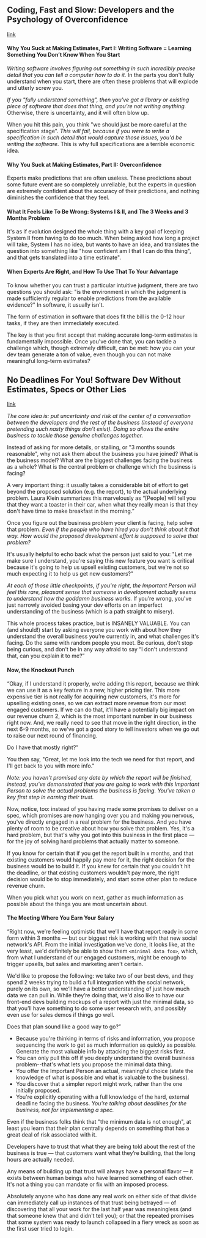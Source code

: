 ## Coding, Fast and Slow: Developers and the Psychology of Overconfidence
[link](http://blog.hut8labs.com/coding-fast-and-slow.html?reddit)

#### Why You Suck at Making Estimates, Part I: Writing Software = Learning Something You Don’t Know When You Start

*Writing software involves figuring out something in such incredibly precise detail that you can tell a computer how to do it.* In the parts you don't fully understand when you start, there are often these problems that will explode and utterly screw you.

*If you "fully understand something", then you've got a library or existing piece of software that does that thing, and you're not writing anything.* Otherwise, there is uncertainty, and it will often blow up.

When you hit this pain, you think "we should just be more careful at the specification stage". *This will fail, because if you were to write a specification in such detail that would capture those issues, you'd be writing the software.* This is why full specifications are a terrible economic idea.

#### Why You Suck at Making Estimates, Part II: Overconfidence

Experts make predictions that are often useless. These predictions about some future event are so completely unreliable, but the experts in question are extremely confident about the accuracy of their predictions, and nothing diminishes the confidence that they feel.

#### What It Feels Like To Be Wrong: Systems I & II, and The 3 Weeks and 3 Months Problem

It's as if evolution designed the whole thing with a key goal of keeping System II from having to do too much. When being asked how long a project will take, System I has no idea, but wants to have an idea, and translates the question into something like "how confident am I that I can do this thing", and that gets translated into a time estimate".

#### When Experts Are Right, and How To Use That To Your Advantage

To know whether you can trust a particular intuitive judgment, there are two questions you should ask: "is the environment in which the judgment is made sufficiently regular to enable predictions from the available evidence?" In software, it usually isn't.

The form of estimation in software that does fit the bill is the 0-12 hour tasks, if they are then immediately executed.

The key is that you first accept that making accurate long-term estimates is fundamentally impossible. Once you've done that, you can tackle a challenge which, though extremely difficult, can be met: how you can your dev team generate a ton of value, even though you can not make meaningful long-term estimates?

## No Deadlines For You! Software Dev Without Estimates, Specs or Other Lies
[link](http://blog.hut8labs.com/no-deadlines-for-you.html)

*The core idea is: put uncertainty and risk at the center of a conversation between the developers and the rest of the business (instead of everyone pretending such nasty things don't exist). Doing so allows the entire business to tackle those genuine challenges together.*

Instead of asking for more details, or stalling, or "3 months sounds reasonable", why not ask them about the business you have joined? What is the business model? What are the biggest challenges facing the business as a whole? What is the central problem or challenge which the business is facing?

A very important thing: it usually takes a considerable bit of effort to get beyond the proposed solution (e.g. the report), to the actual underlying problem. Laura Klein summarizes this marvelously as “[People] will tell you that they want a toaster in their car, when what they really mean is that they don't have time to make breakfast in the morning.”

Once you figure out the business problem your client is facing, help solve that problem. *Even if the people who have hired you don't think about it that way. How would the proposed development effort is supposed to solve that problem?*

It's usually helpful to echo back what the person just said to you: "Let me make sure I understand, you're saying this new feature you want is critical because it's going to help us upsell existing customers, but we're not so much expecting it to help us get new customers?"

*At each of those little checkpoints, if you're right, the Important Person will feel this rare, pleasant sense that someone in development actually seems to understand how the goddamn business works.* If you’re wrong, you've just narrowly avoided basing your dev efforts on an imperfect understanding of the business (which is a path straight to misery).

This whole process takes practice, but is INSANELY VALUABLE. You can (and should!) start by asking everyone you work with about how they understand the overall business you’re currently in, and what challenges it's facing. Do the same with random people you meet. Be curious, don't stop being curious, and don't be in any way afraid to say “I don't understand that, can you explain it to me?”

#### Now, the Knockout Punch

“Okay, if I understand it properly, we’re adding this report, because we think we can use it as a key feature in a new, higher pricing tier. This more expensive tier is not really for acquiring new customers, it's more for upselling existing ones, so we can extract more revenue from our most engaged customers. If we can do that, it’ll have a potentially big impact on our revenue churn 2, which is the most important number in our business right now. And, we really need to see that move in the right direction, in the next 6-9 months, so we've got a good story to tell investors when we go out to raise our next round of financing.

Do I have that mostly right?”

You then say, "Great, let me look into the tech we need for that report, and I'll get back to you with more info."

*Note: you haven't promised any date by which the report will be finished, instead, you've demonstrated that you are going to work with this Important Person to solve the actual problems the business is facing. You've taken a key first step in earning their trust.*

Now, notice, too: instead of you having made some promises to deliver on a spec, which promises are now hanging over you and making you nervous, you've directly engaged in a real problem for the business. And you have plenty of room to be creative about how you solve that problem. Yes, it's a hard problem, but that's why you got into this business in the first place — for the joy of solving hard problems that actually matter to someone.

If you know for certain that if you get the report built in x months, and that existing customers would happily pay more for it, the right decision for the business would be to build it. If you knew for certain that you couldn't hit the deadline, or that existing customers wouldn't pay more, the right decision would be to stop immediately, and start some other plan to reduce revenue churn.

When you pick what you work on next, gather as much information as possible about the things you are most uncertain about.

#### The Meeting Where You Earn Your Salary

“Right now, we’re feeling optimistic that we’ll have that report ready in some form within 3 months — but our biggest risk is working with that new social network's API. From the initial investigation we've done, it looks like, at the very least, we'd definitely be able to show them `<minimal data foo>`, which, from what I understand of our engaged customers, might be enough to trigger upsells, but sales and marketing aren't certain.

We'd like to propose the following: we take two of our best devs, and they spend 2 weeks trying to build a full integration with the social network, purely on its own, so we’ll have a better understanding of just how much data we can pull in. While they’re doing that, we'd also like to have our front-end devs building mockups of a report with just the minimal data, so that you’ll have something to do some user research with, and possibly even use for sales demos if things go well.

Does that plan sound like a good way to go?”

- Because you're thinking in terms of risks and information, you propose sequencing the work to get as much information as quickly as possible. Generate the most valuable info by attacking the biggest risks first.
- You can only pull this off if you deeply understand the overall business problem--that's what lets you propose the minimal data thing.
- You offer the Important Person an actual, meaningful choice (state the knowledge of what is possible and what is valuable to the business).
- You discover that a simpler report might work, rather than the one initially proposed.
- You're explicitly operating with a full knowledge of the hard, external deadline facing the business. *You're talking about deadlines for the business, not for implementing a spec.*

Even if the business folks think that "the minimum data is not enough", at least you learn that their plan centrally depends on something that has a great deal of risk associated with it.

Developers have to trust that what they are being told about the rest of the business is true — that customers want what they’re building, that the long hours are actually needed.

Any means of building up that trust will always have a personal flavor — it exists between human beings who have learned something of each other. It's not a thing you can mandate or fix with an imposed process.

Absolutely anyone who has done any real work on either side of that divide can immediately call up instances of that trust being betrayed — of discovering that all your work for the last half year was meaningless (and that someone knew that and didn't tell you); or that the repeated promises that some system was ready to launch collapsed in a fiery wreck as soon as the first user tried to login.
